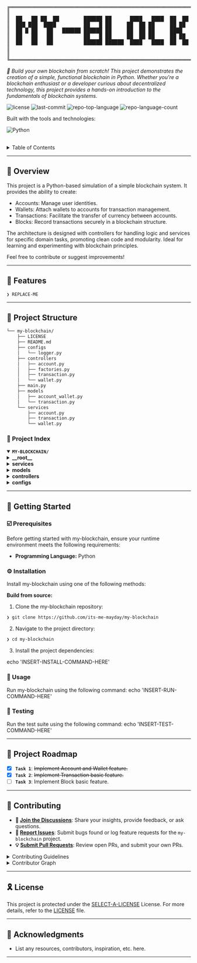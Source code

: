 <div align="left">
<pre>
╔═════════════════════════════════════════════════════════════════════════════════════════════════╗
║                                                                                                 ║
║  ██   ██ ██  ██        ██████ ██      ████   ████  ██  ██  ████  ██  ██   ██   ██████ ██   ██   ║
║  ███ ███  ████         ██   █ ██     ██  ██ ██     ██ ██  ██     ██  ██  ████    ██   ███  ██   ║
║  ██ █ ██   ██   ██████ ██████ ██     ██  ██ ██     ████   ██     ██████ ██  ██   ██   ██ █ ██   ║
║  ██   ██   ██          ██   █ ██     ██  ██ ██     ██ ██  ██     ██  ██ ██████   ██   ██  ███   ║
║  ██   ██   ██          ██████ ██████  ████   ████  ██  ██  ████  ██  ██ ██  ██ ██████ ██   ██   ║
║                                                                                                 ║
║                                                                                                 ║
╚═════════════════════════════════════════════════════════════════════════════════════════════════╝
</pre>
</div>
<p align="left">
	<em>🚀 Build your own blockchain from scratch! This project demonstrates the creation of a simple, functional blockchain in Python. Whether you're a blockchain enthusiast or a developer curious about decentralized technology, this project provides a hands-on introduction to the fundamentals of blockchain systems.</em>
</p>
<p align="left">
	<img src="https://img.shields.io/github/license/its-me-mayday/my-blockchain?style=flat-square&logo=opensourceinitiative&logoColor=white&color=A931EC" alt="license">
	<img src="https://img.shields.io/github/last-commit/its-me-mayday/my-blockchain?style=flat-square&logo=git&logoColor=white&color=A931EC" alt="last-commit">
	<img src="https://img.shields.io/github/languages/top/its-me-mayday/my-blockchain?style=flat-square&color=A931EC" alt="repo-top-language">
	<img src="https://img.shields.io/github/languages/count/its-me-mayday/my-blockchain?style=flat-square&color=A931EC" alt="repo-language-count">
</p>
<p align="left">Built with the tools and technologies:</p>
<p align="left">
	<img src="https://img.shields.io/badge/Python-3776AB.svg?style=flat-square&logo=Python&logoColor=white" alt="Python">
</p>
<br>

<details><summary>Table of Contents</summary>

- [📍 Overview](#-overview)
- [👾 Features](#-features)
- [📁 Project Structure](#-project-structure)
  - [📂 Project Index](#-project-index)
- [🚀 Getting Started](#-getting-started)
  - [☑️ Prerequisites](#-prerequisites)
  - [⚙️ Installation](#-installation)
  - [🤖 Usage](#🤖-usage)
  - [🧪 Testing](#🧪-testing)
- [📌 Project Roadmap](#-project-roadmap)
- [🔰 Contributing](#-contributing)
- [🎗 License](#-license)
- [🙌 Acknowledgments](#-acknowledgments)

</details>
<hr>

## 📍 Overview

This project is a Python-based simulation of a simple blockchain system. It provides the ability to create:

- Accounts: Manage user identities.
- Wallets: Attach wallets to accounts for transaction management.
- Transactions: Facilitate the transfer of currency between accounts.
- Blocks: Record transactions securely in a blockchain structure.

The architecture is designed with controllers for handling logic and services for specific domain tasks, promoting clean code and modularity. Ideal for learning and experimenting with blockchain principles.

Feel free to contribute or suggest improvements!

---

## 👾 Features

<code>❯ REPLACE-ME</code>

---

## 📁 Project Structure

```sh
└── my-blockchain/
    ├── LICENSE
    ├── README.md
    ├── configs
    │   └── logger.py
    ├── controllers
    │   ├── account.py
    │   ├── factories.py
    │   ├── transaction.py
    │   └── wallet.py
    ├── main.py
    ├── models
    │   ├── account_wallet.py
    │   └── transaction.py
    └── services
        ├── account.py
        ├── transaction.py
        └── wallet.py
```


### 📂 Project Index
<details open>
	<summary><b><code>MY-BLOCKCHAIN/</code></b></summary>
	<details> <!-- __root__ Submodule -->
		<summary><b>__root__</b></summary>
		<blockquote>
			<table>
			<tr>
				<td><b><a href='https://github.com/its-me-mayday/my-blockchain/blob/master/main.py'>main.py</a></b></td>
				<td><code>❯ REPLACE-ME</code></td>
			</tr>
			</table>
		</blockquote>
	</details>
	<details> <!-- services Submodule -->
		<summary><b>services</b></summary>
		<blockquote>
			<table>
			<tr>
				<td><b><a href='https://github.com/its-me-mayday/my-blockchain/blob/master/services/wallet.py'>wallet.py</a></b></td>
				<td><code>❯ REPLACE-ME</code></td>
			</tr>
			<tr>
				<td><b><a href='https://github.com/its-me-mayday/my-blockchain/blob/master/services/transaction.py'>transaction.py</a></b></td>
				<td><code>❯ REPLACE-ME</code></td>
			</tr>
			<tr>
				<td><b><a href='https://github.com/its-me-mayday/my-blockchain/blob/master/services/account.py'>account.py</a></b></td>
				<td><code>❯ REPLACE-ME</code></td>
			</tr>
			</table>
		</blockquote>
	</details>
	<details> <!-- models Submodule -->
		<summary><b>models</b></summary>
		<blockquote>
			<table>
			<tr>
				<td><b><a href='https://github.com/its-me-mayday/my-blockchain/blob/master/models/transaction.py'>transaction.py</a></b></td>
				<td><code>❯ REPLACE-ME</code></td>
			</tr>
			<tr>
				<td><b><a href='https://github.com/its-me-mayday/my-blockchain/blob/master/models/account_wallet.py'>account_wallet.py</a></b></td>
				<td><code>❯ REPLACE-ME</code></td>
			</tr>
			</table>
		</blockquote>
	</details>
	<details> <!-- controllers Submodule -->
		<summary><b>controllers</b></summary>
		<blockquote>
			<table>
			<tr>
				<td><b><a href='https://github.com/its-me-mayday/my-blockchain/blob/master/controllers/wallet.py'>wallet.py</a></b></td>
				<td><code>❯ REPLACE-ME</code></td>
			</tr>
			<tr>
				<td><b><a href='https://github.com/its-me-mayday/my-blockchain/blob/master/controllers/transaction.py'>transaction.py</a></b></td>
				<td><code>❯ REPLACE-ME</code></td>
			</tr>
			<tr>
				<td><b><a href='https://github.com/its-me-mayday/my-blockchain/blob/master/controllers/factories.py'>factories.py</a></b></td>
				<td><code>❯ REPLACE-ME</code></td>
			</tr>
			<tr>
				<td><b><a href='https://github.com/its-me-mayday/my-blockchain/blob/master/controllers/account.py'>account.py</a></b></td>
				<td><code>❯ REPLACE-ME</code></td>
			</tr>
			</table>
		</blockquote>
	</details>
	<details> <!-- configs Submodule -->
		<summary><b>configs</b></summary>
		<blockquote>
			<table>
			<tr>
				<td><b><a href='https://github.com/its-me-mayday/my-blockchain/blob/master/configs/logger.py'>logger.py</a></b></td>
				<td><code>❯ REPLACE-ME</code></td>
			</tr>
			</table>
		</blockquote>
	</details>
</details>

---
## 🚀 Getting Started

### ☑️ Prerequisites

Before getting started with my-blockchain, ensure your runtime environment meets the following requirements:

- **Programming Language:** Python


### ⚙️ Installation

Install my-blockchain using one of the following methods:

**Build from source:**

1. Clone the my-blockchain repository:
```sh
❯ git clone https://github.com/its-me-mayday/my-blockchain
```

2. Navigate to the project directory:
```sh
❯ cd my-blockchain
```

3. Install the project dependencies:

echo 'INSERT-INSTALL-COMMAND-HERE'



### 🤖 Usage
Run my-blockchain using the following command:
echo 'INSERT-RUN-COMMAND-HERE'

### 🧪 Testing
Run the test suite using the following command:
echo 'INSERT-TEST-COMMAND-HERE'

---
## 📌 Project Roadmap

- [X] **`Task 1`**: <strike>Implement Account and Wallet feature.</strike>
- [X] **`Task 2`**: <strike>Implement Transaction basic feature.</strike>
- [ ] **`Task 3`**: Implement Block basic feature.

---

## 🔰 Contributing

- **💬 [Join the Discussions](https://github.com/its-me-mayday/my-blockchain/discussions)**: Share your insights, provide feedback, or ask questions.
- **🐛 [Report Issues](https://github.com/its-me-mayday/my-blockchain/issues)**: Submit bugs found or log feature requests for the `my-blockchain` project.
- **💡 [Submit Pull Requests](https://github.com/its-me-mayday/my-blockchain/blob/main/CONTRIBUTING.md)**: Review open PRs, and submit your own PRs.

<details closed>
<summary>Contributing Guidelines</summary>

1. **Fork the Repository**: Start by forking the project repository to your github account.
2. **Clone Locally**: Clone the forked repository to your local machine using a git client.
   ```sh
   git clone https://github.com/its-me-mayday/my-blockchain
   ```
3. **Create a New Branch**: Always work on a new branch, giving it a descriptive name.
   ```sh
   git checkout -b new-feature-x
   ```
4. **Make Your Changes**: Develop and test your changes locally.
5. **Commit Your Changes**: Commit with a clear message describing your updates.
   ```sh
   git commit -m 'Implemented new feature x.'
   ```
6. **Push to github**: Push the changes to your forked repository.
   ```sh
   git push origin new-feature-x
   ```
7. **Submit a Pull Request**: Create a PR against the original project repository. Clearly describe the changes and their motivations.
8. **Review**: Once your PR is reviewed and approved, it will be merged into the main branch. Congratulations on your contribution!
</details>

<details closed>
<summary>Contributor Graph</summary>
<br>
<p align="left">
   <a href="https://github.com{/its-me-mayday/my-blockchain/}graphs/contributors">
      <img src="https://contrib.rocks/image?repo=its-me-mayday/my-blockchain">
   </a>
</p>
</details>

---

## 🎗 License

This project is protected under the [SELECT-A-LICENSE](https://choosealicense.com/licenses) License. For more details, refer to the [LICENSE](https://choosealicense.com/licenses/) file.

---

## 🙌 Acknowledgments

- List any resources, contributors, inspiration, etc. here.

---
